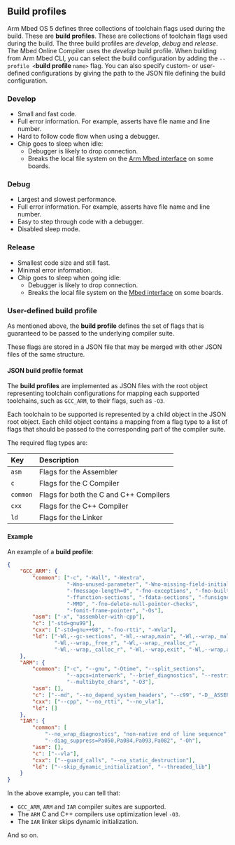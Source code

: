 <h2 id="build-profiles">Build profiles</h2>

Arm Mbed OS 5 defines three collections of toolchain flags used during the build. These are __build profiles__. These are collections of toolchain flags used during the build. The three build profiles are *develop*, *debug* and *release*. The Mbed Online Compiler uses the *develop* build profile. When building from Arm Mbed CLI, you can select the build configuration by adding the `--profile <`__build profile__ `name>` flag. You can also specify custom- or user-defined configurations by giving the path to the JSON file defining the build configuration.

### Develop

- Small and fast code.
- Full error information. For example, asserts have file name and line number.
- Hard to follow code flow when using a debugger.
- Chip goes to sleep when idle:
   - Debugger is likely to drop connection.
   - Breaks the local file system on the [Arm Mbed interface](../introduction/index.html) on some boards.

### Debug

- Largest and slowest performance.
- Full error information. For example, asserts have file name and line number.
- Easy to step through code with a debugger.
- Disabled sleep mode.

### Release

- Smallest code size and still fast.
- Minimal error information.
- Chip goes to sleep when going idle:
   - Debugger is likely to drop connection.
   - Breaks the local file system on the [Mbed interface](../introduction/index.html) on some boards.

### User-defined build profile

As mentioned above, the __build profile__ defines the set of flags that is guaranteed to be passed to the underlying compiler suite.

These flags are stored in a JSON file that may be merged with other JSON files of the same structure.

#### JSON build profile format

The __build profiles__ are implemented as JSON files with the root object representing toolchain configurations for mapping each supported toolchains, such as `GCC_ARM`, to their flags, such as `-O3`.

Each toolchain to be supported is represented by a child object in the JSON root object. Each child object contains a mapping from a flag type to a list of flags that should be passed to the corresponding part of the compiler suite.

The required flag types are:

| Key      | Description                           |
|:---------|:--------------------------------------|
| `asm`    | Flags for the Assembler               |
| `c`      | Flags for the C Compiler              |
| `common` | Flags for both the C and C++ Compilers|
| `cxx`    | Flags for the C++ Compiler            |
| `ld`     | Flags for the Linker                  |

#### Example

An example of a __build profile__:

```json
{
    "GCC_ARM": {
        "common": ["-c", "-Wall", "-Wextra",
                   "-Wno-unused-parameter", "-Wno-missing-field-initializers",
                   "-fmessage-length=0", "-fno-exceptions", "-fno-builtin",
                   "-ffunction-sections", "-fdata-sections", "-funsigned-char",
                   "-MMD", "-fno-delete-null-pointer-checks",
                   "-fomit-frame-pointer", "-Os"],
        "asm": ["-x", "assembler-with-cpp"],
        "c": ["-std=gnu99"],
        "cxx": ["-std=gnu++98", "-fno-rtti", "-Wvla"],
        "ld": ["-Wl,--gc-sections", "-Wl,--wrap,main", "-Wl,--wrap,_malloc_r",
               "-Wl,--wrap,_free_r", "-Wl,--wrap,_realloc_r",
               "-Wl,--wrap,_calloc_r", "-Wl,--wrap,exit", "-Wl,--wrap,atexit"]
    },
    "ARM": {
        "common": ["-c", "--gnu", "-Otime", "--split_sections",
                   "--apcs=interwork", "--brief_diagnostics", "--restrict",
                   "--multibyte_chars", "-O3"],
        "asm": [],
        "c": ["--md", "--no_depend_system_headers", "--c99", "-D__ASSERT_MSG"],
        "cxx": ["--cpp", "--no_rtti", "--no_vla"],
        "ld": []
    },
    "IAR": {
        "common": [
            "--no_wrap_diagnostics", "non-native end of line sequence", "-e",
            "--diag_suppress=Pa050,Pa084,Pa093,Pa082", "-Oh"],
        "asm": [],
        "c": ["--vla"],
        "cxx": ["--guard_calls", "--no_static_destruction"],
        "ld": ["--skip_dynamic_initialization", "--threaded_lib"]
    }
}
```

In the above example, you can tell that:

- `GCC_ARM`, `ARM` and `IAR` compiler suites are supported.
- The `ARM` C and C++ compilers use optimization level `-O3`.
- The `IAR` linker skips dynamic initialization.

And so on.
